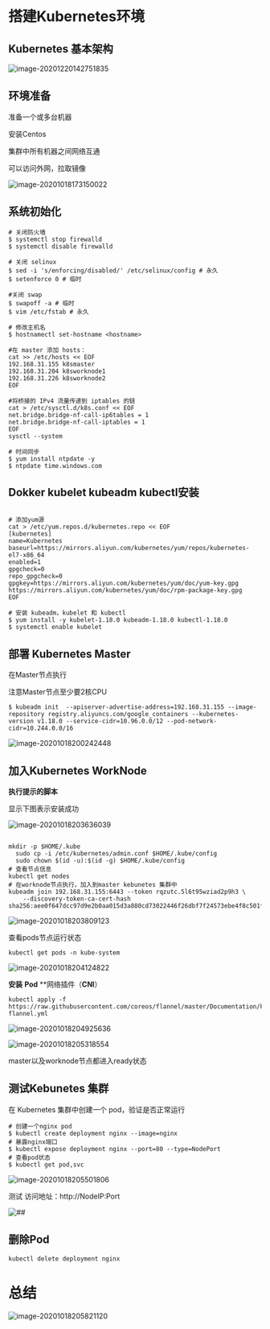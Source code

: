 # 搭建Kubernetes环境

## Kubernetes 基本架构

![image-20201220142751835](assets/image-20201220142751835.png)



## 环境准备

准备一个或多台机器

安装Centos

集群中所有机器之间网络互通

可以访问外网，拉取镜像

![image-20201018173150022](assets/image-20201018173150022.png)



## 系统初始化

```shell
# 关闭防火墙
$ systemctl stop firewalld 
$ systemctl disable firewalld

# 关闭 selinux
$ sed -i 's/enforcing/disabled/' /etc/selinux/config # 永久 
$ setenforce 0 # 临时

#关闭 swap
$ swapoff -a # 临时 
$ vim /etc/fstab # 永久

# 修改主机名
$ hostnamectl set-hostname <hostname>

#在 master 添加 hosts：
cat >> /etc/hosts << EOF 
192.168.31.155 k8smaster 
192.168.31.204 k8sworknode1 
192.168.31.226 k8sworknode2 
EOF

#将桥接的 IPv4 流量传递到 iptables 的链
cat > /etc/sysctl.d/k8s.conf << EOF 
net.bridge.bridge-nf-call-ip6tables = 1
net.bridge.bridge-nf-call-iptables = 1 
EOF
sysctl --system

# 时间同步
$ yum install ntpdate -y 
$ ntpdate time.windows.com
```



## Dokker kubelet kubeadm kubectl安装



```shell

# 添加yum源
cat > /etc/yum.repos.d/kubernetes.repo << EOF 
[kubernetes] 
name=Kubernetes
baseurl=https://mirrors.aliyun.com/kubernetes/yum/repos/kubernetes-el7-x86_64 
enabled=1 
gpgcheck=0 
repo_gpgcheck=0 
gpgkey=https://mirrors.aliyun.com/kubernetes/yum/doc/yum-key.gpg https://mirrors.aliyun.com/kubernetes/yum/doc/rpm-package-key.gpg 
EOF

# 安装 kubeadm，kubelet 和 kubectl
$ yum install -y kubelet-1.18.0 kubeadm-1.18.0 kubectl-1.18.0
$ systemctl enable kubelet
```



## **部署** **Kubernetes Master**

在Master节点执行

注意Master节点至少要2核CPU

```shell
$ kubeadm init  --apiserver-advertise-address=192.168.31.155 --image-repository registry.aliyuncs.com/google_containers --kubernetes-version v1.18.0 --service-cidr=10.96.0.0/12 --pod-network-cidr=10.244.0.0/16
```

![image-20201018200242448](assets/image-20201018200242448.png)

## 加入Kubernetes  WorkNode

**执行提示的脚本**

显示下图表示安装成功

![image-20201018203636039](assets/image-20201018203636039.png)

```shell

mkdir -p $HOME/.kube
  sudo cp -i /etc/kubernetes/admin.conf $HOME/.kube/config
  sudo chown $(id -u):$(id -g) $HOME/.kube/config
# 查看节点信息
kubectl get nodes
# 在worknode节点执行，加入到master kebunetes 集群中
kubeadm join 192.168.31.155:6443 --token rqzutc.5l6t95wziad2p9h3 \
    --discovery-token-ca-cert-hash sha256:aee0f647dcc97d9e2b0aa015d3a880cd73022446f26dbf7f24573ebe4f8c501f

```

![image-20201018203809123](assets/image-20201018203809123.png)

查看pods节点运行状态

```shell
kubectl get pods -n kube-system
```

![image-20201018204124822](assets/image-20201018204124822.png)

 **安装** **Pod** **网络插件（****CNI****）

```sehll
kubectl apply -f https://raw.githubusercontent.com/coreos/flannel/master/Documentation/kube-flannel.yml
```

![image-20201018204925636](assets/image-20201018204925636.png)

![image-20201018205318554](assets/image-20201018205318554.png)

master以及worknode节点都进入ready状态

## 测试Kebunetes 集群

在 Kubernetes 集群中创建一个 pod，验证是否正常运行

```shell
# 创建一个nginx pod
$ kubectl create deployment nginx --image=nginx 
# 暴露nginx端口
$ kubectl expose deployment nginx --port=80 --type=NodePort 
# 查看pod状态
$ kubectl get pod,svc
```

![image-20201018205501806](assets/image-20201018205501806.png)



测试 访问地址：http://NodeIP:Port

![##](assets/image-20201018205615471.png)

## 删除Pod

```shell
kubectl delete deployment nginx
```

# 总结

![image-20201018205821120](assets/image-20201018205821120.png)
